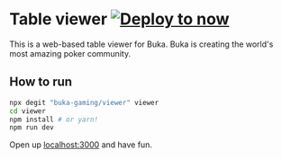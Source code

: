 # Table viewer [![Deploy to now](https://deploy.now.sh/static/button.svg)](https://deploy.now.sh/?repo=https://github.com/buka-gaming/viewer)

This is a web-based table viewer for Buka. Buka is creating the world's most amazing poker community.

## How to run

```bash
npx degit "buka-gaming/viewer" viewer
cd viewer
npm install # or yarn!
npm run dev
```

Open up [localhost:3000](http://localhost:3000) and have fun.
